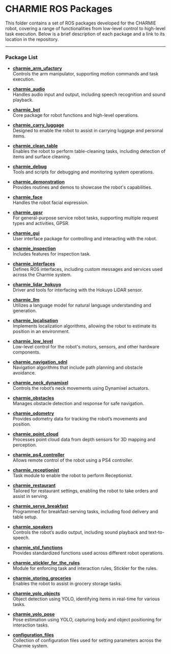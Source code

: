 # CHARMIE ROS Packages

This folder contains a set of ROS packages developed for the CHARMIE robot, covering a range of functionalities from low-level control to high-level task execution. Below is a brief description of each package and a link to its location in the repository.

---

### Package List

- **[charmie_arm_ufactory](https://github.com/SparkRibeiro21/charmie_ws/tree/main/src/charmie_arm_ufactory)**  
  Controls the arm manipulator, supporting motion commands and task execution.

- **[charmie_audio](https://github.com/SparkRibeiro21/charmie_ws/tree/main/src/charmie_audio)**  
  Handles audio input and output, including speech recognition and sound playback.

- **[charmie_bot](https://github.com/SparkRibeiro21/charmie_ws/tree/main/src/charmie_bot)**  
  Core package for robot functions and high-level operations.

- **[charmie_carry_luggage](https://github.com/SparkRibeiro21/charmie_ws/tree/main/src/charmie_carry_luggage)**  
  Designed to enable the robot to assist in carrying luggage and personal items.

- **[charmie_clean_table](https://github.com/SparkRibeiro21/charmie_ws/tree/main/src/charmie_clean_table)**  
  Enables the robot to perform table-cleaning tasks, including detection of items and surface cleaning.

- **[charmie_debug](https://github.com/SparkRibeiro21/charmie_ws/tree/main/src/charmie_debug)**  
  Tools and scripts for debugging and monitoring system operations.

- **[charmie_demonstration](https://github.com/SparkRibeiro21/charmie_ws/tree/main/src/charmie_demonstration)**  
  Provides routines and demos to showcase the robot's capabilities.

- **[charmie_face](https://github.com/SparkRibeiro21/charmie_ws/tree/main/src/charmie_face)**  
  Handles the robot facial expression.

- **[charmie_gpsr](https://github.com/SparkRibeiro21/charmie_ws/tree/main/src/charmie_gpsr)**  
  For general-purpose service robot tasks, supporting multiple request types and activities, GPSR.

- **[charmie_gui](https://github.com/SparkRibeiro21/charmie_ws/tree/main/src/charmie_gui)**  
  User interface package for controlling and interacting with the robot.

- **[charmie_inspection](https://github.com/SparkRibeiro21/charmie_ws/tree/main/src/charmie_inspection)**  
  Includes features for inspection task.

- **[charmie_interfaces](https://github.com/SparkRibeiro21/charmie_ws/tree/main/src/charmie_interfaces)**  
  Defines ROS interfaces, including custom messages and services used across the Charmie system.

- **[charmie_lidar_hokuyo](https://github.com/SparkRibeiro21/charmie_ws/tree/main/src/charmie_lidar_hokuyo)**  
  Driver and tools for interfacing with the Hokuyo LiDAR sensor.

- **[charmie_llm](https://github.com/SparkRibeiro21/charmie_ws/tree/main/src/charmie_llm)**  
  Utilizes a language model for natural language understanding and generation.

- **[charmie_localisation](https://github.com/SparkRibeiro21/charmie_ws/tree/main/src/charmie_localisation)**  
  Implements localization algorithms, allowing the robot to estimate its position in an environment.

- **[charmie_low_level](https://github.com/SparkRibeiro21/charmie_ws/tree/main/src/charmie_low_level)**  
  Low-level control for the robot's motors, sensors, and other hardware components.

- **[charmie_navigation_sdnl](https://github.com/SparkRibeiro21/charmie_ws/tree/main/src/charmie_navigation_sdnl)**  
  Navigation algorithms that include path planning and obstacle avoidance.

- **[charmie_neck_dynamixel](https://github.com/SparkRibeiro21/charmie_ws/tree/main/src/charmie_neck_dynamixel)**  
  Controls the robot’s neck movements using Dynamixel actuators.

- **[charmie_obstacles](https://github.com/SparkRibeiro21/charmie_ws/tree/main/src/charmie_obstacles)**  
  Manages obstacle detection and response for safe navigation.

- **[charmie_odometry](https://github.com/SparkRibeiro21/charmie_ws/tree/main/src/charmie_odometry)**  
  Provides odometry data for tracking the robot’s movements and position.

- **[charmie_point_cloud](https://github.com/SparkRibeiro21/charmie_ws/tree/main/src/charmie_point_cloud)**  
  Processes point cloud data from depth sensors for 3D mapping and perception.

- **[charmie_ps4_controller](https://github.com/SparkRibeiro21/charmie_ws/tree/main/src/charmie_ps4_controller)**  
  Allows remote control of the robot using a PS4 controller.

- **[charmie_receptionist](https://github.com/SparkRibeiro21/charmie_ws/tree/main/src/charmie_receptionist)**  
  Task module to enable the robot to perform Receptionist.

- **[charmie_restaurant](https://github.com/SparkRibeiro21/charmie_ws/tree/main/src/charmie_restaurant)**  
  Tailored for restaurant settings, enabling the robot to take orders and assist in serving.

- **[charmie_serve_breakfast](https://github.com/SparkRibeiro21/charmie_ws/tree/main/src/charmie_serve_breakfast)**  
  Programmed for breakfast-serving tasks, including food delivery and table setup.

- **[charmie_speakers](https://github.com/SparkRibeiro21/charmie_ws/tree/main/src/charmie_speakers)**  
  Controls the robot’s audio output, including sound playback and text-to-speech.

- **[charmie_std_functions](https://github.com/SparkRibeiro21/charmie_ws/tree/main/src/charmie_std_functions)**  
  Provides standardized functions used across different robot operations.

- **[charmie_stickler_for_the_rules](https://github.com/SparkRibeiro21/charmie_ws/tree/main/src/charmie_stickler_for_the_rules)**  
  Module for enforcing task and interaction rules, Stickler for the rules.

- **[charmie_storing_groceries](https://github.com/SparkRibeiro21/charmie_ws/tree/main/src/charmie_storing_groceries)**  
  Enables the robot to assist in grocery storage tasks.

- **[charmie_yolo_objects](https://github.com/SparkRibeiro21/charmie_ws/tree/main/src/charmie_yolo_objects)**  
  Object detection using YOLO, identifying items in real-time for various tasks.

- **[charmie_yolo_pose](https://github.com/SparkRibeiro21/charmie_ws/tree/main/src/charmie_yolo_pose)**  
  Pose estimation using YOLO, capturing body and object positioning for interaction tasks.

- **[configuration_files](https://github.com/SparkRibeiro21/charmie_ws/tree/main/src/configuration_files)**  
  Collection of configuration files used for setting parameters across the Charmie system.
